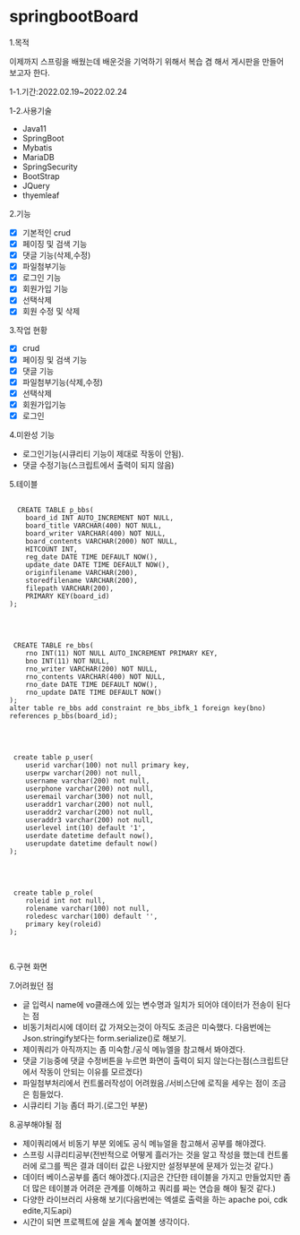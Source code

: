 # springbootBoard

1.목적

이제까지 스프링을 배웠는데 배운것을 기억하기 위해서 복습 겸 해서 게시판을 만들어 보고자 한다.

1-1.기간:2022.02.19~2022.02.24

1-2.사용기술 
- Java11
- SpringBoot
- Mybatis
- MariaDB
- SpringSecurity
- BootStrap
- JQuery
- thyemleaf

2.기능

- [x] 기본적인 crud
- [x] 페이징 및 검색 기능
- [x] 댓글 기능(삭제,수정)
- [x] 파일첨부기능
- [x] 로그인 기능
- [x] 회원가입 기능
- [x] 선택삭제
- [x] 회원 수정 및 삭제

3.작업 현황

- [x] crud
- [x] 페이징 및 검색 기능
- [x] 댓글 기능
- [x] 파일첨부기능(삭제,수정)
- [x] 선택삭제
- [x] 회원가입기능
- [x] 로그인

4.미완성 기능

- 로그인기능(시큐리티 기능이 제대로 작동이 안됨).
- 댓글 수정기능(스크립트에서 출력이 되지 않음)

5.테이블 
 <pre>
  <code>
  CREATE TABLE p_bbs(
	board_id INT AUTO_INCREMENT NOT NULL,
	board_title VARCHAR(400) NOT NULL,
	board_writer VARCHAR(400) NOT NULL,
	board_contents VARCHAR(2000) NOT NULL,
	HITCOUNT INT,
	reg_date DATE TIME DEFAULT NOW(),
	update_date DATE TIME DEFAULT NOW(),
	originfilename VARCHAR(200),
	storedfilename VARCHAR(200),
	filepath VARCHAR(200),
	PRIMARY KEY(board_id)
);
  </code>
 </pre>
 
 <pre>
 <code>
 CREATE TABLE re_bbs(
	rno INT(11) NOT NULL AUTO_INCREMENT PRIMARY KEY,
	bno INT(11) NOT NULL,
	rno_writer VARCHAR(200) NOT NULL,
	rno_contents VARCHAR(400) NOT NULL,
	rno_date DATE TIME DEFAULT NOW(),
	rno_update DATE TIME DEFAULT NOW()
);
alter table re_bbs add constraint re_bbs_ibfk_1 foreign key(bno) references p_bbs(board_id);
 </code>
 </pre>
 
 <pre>
 <code>
 create table p_user(
 	userid varchar(100) not null primary key,
 	userpw varchar(200) not null,
 	username varchar(200) not null,
 	userphone varchar(200) not null,
 	useremail varchar(300) not null,
 	useraddr1 varchar(200) not null,
 	useraddr2 varchar(200) not null,
 	useraddr3 varchar(200) not null,
 	userlevel int(10) default '1',
 	userdate datetime default now(),
 	userupdate datetime default now()
);
 </code>
 </pre>
 
 <pre>
 <code>
 create table p_role(
 	roleid int not null,
 	rolename varchar(100) not null,
 	roledesc varchar(100) default '',
 	primary key(roleid)
);
 </code>
 </pre>
6.구현 화면

7.어려웠던 점

- 글 입력시 name에 vo클래스에 있는 변수명과 일치가 되어야 데이터가 전송이 된다는 점
- 비동기처리시에 데이터 값 가져오는것이 아직도 조금은 미숙했다. 다음번에는 Json.stringify보다는 form.serialize()로 해보기.
- 제이쿼리가 아직까지는 좀 미숙함./공식 메뉴엘을 참고해서 봐야겠다.
- 댓글 기능중에 댓글 수정버튼을 누르면 화면이 출력이 되지 않는다는점(스크립트단에서 작동이 안되는 이유를 모르겠다)
- 파일첨부처리에서 컨트롤러작성이 어려웠음./서비스단에 로직을 세우는 점이 조금은 힘들었다.
- 시큐리티 기능 좀더 파기.(로그인 부분)

8.공부해야될 점

- 제이쿼리에서 비동기 부분 외에도 공식 메뉴얼을 참고해서 공부를 해야겠다.
- 스프링 시큐리티공부(전반적으로 어떻게 흘러가는 것을 알고 작성을 했는데 컨트롤러에 로그를 찍은 결과 데이터 값은 나왔지만 설정부분에 문제가 있는것 같다.)
- 데이터 베이스공부를 좀더 해야겠다.(지금은 간단한 테이블을 가지고 만들었지만 좀더 많은 테이블과 어려운 관계를 이해하고 쿼리를 짜는 연습을 해야 될것 같다.)
- 다양한 라이브러리 사용해 보기(다음번에는 엑셀로 출력을 하는 apache poi, cdk edite,지도api)
- 시간이 되면 프로젝트에 살을 계속 붙여볼 생각이다.
